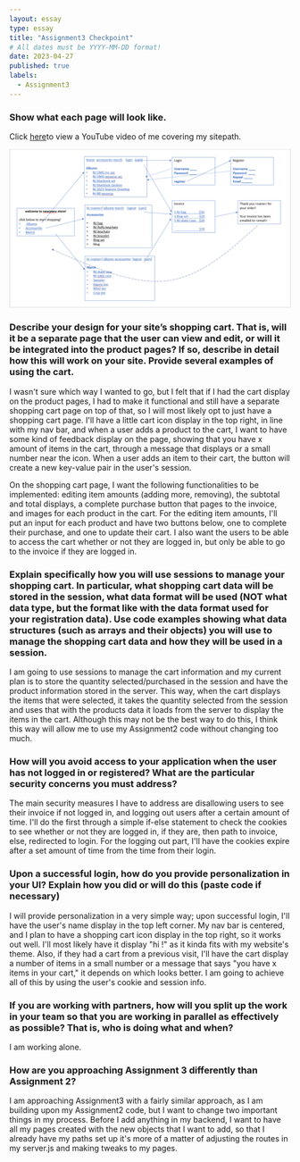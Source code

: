 ```yaml
---
layout: essay
type: essay
title: "Assignment3 Checkpoint"
# All dates must be YYYY-MM-DD format!
date: 2023-04-27
published: true
labels:
  - Assignment3
--- 
```


### Show what each page will look like.
Click [here](https://youtu.be/HzYw8aH35eE)to view a YouTube video of me covering my sitepath.

![sitemap](https://github.com/calebjchang/calebjchang.github.io/blob/main/essays/sitepath.PNG?raw=true)

### Describe your design for your site’s shopping cart. That is, will it be a separate page that the user can view and edit, or will it be integrated into the product pages? If so, describe in detail how this will work on your site. Provide several examples of using the cart.
I wasn't sure which way I wanted to go, but I felt that if I had the cart display on the product pages, I had to make it functional and still have a separate shopping cart page on top of that, so I will most likely opt to just have a shopping cart page. I'll have a little cart icon display in the top right, in line with my nav bar, and when a user adds a product to the cart, I want to have some kind of feedback display on the page, showing that you have x amount of items in the cart, through a message that displays or a small number near the icon. When a user adds an item to their cart, the button will create a new key-value pair in the user's session.

On the shopping cart page, I want the following functionalities to be implemented: editing item amounts (adding more, removing), the subtotal and total displays, a complete purchase button that pages to the invoice, and images for each product in the cart. For the editing item amounts, I'll put an input for each product and have two buttons below, one to complete their purchase, and one to update their cart. I also want the users to be able to access the cart whether or not they are logged in, but only be able to go to the invoice if they are logged in.


### Explain specifically how you will use sessions to manage your shopping cart. In particular, what shopping cart data will be stored in the session, what data format will be used (NOT what data type, but the format like with the data format used for your registration data). Use code examples showing what data structures (such as arrays and their objects) you will use to manage the shopping cart data and how they will be used in a session.
I am going to use sessions to manage the cart information and my current plan is to store the quantity selected/purchased in the session and have the product information stored in the server. This way, when the cart displays the items that were selected, it takes the quantity selected from the session and uses that with the products data it loads from the server to display the items in the cart. Although this may not be the best way to do this, I think this way will allow me to use my Assignment2 code without changing too much.

### How will you avoid access to your application when the user has not logged in or registered? What are the particular security concerns you must address?
The main security measures I have to address are disallowing users to see their invoice if not logged in, and logging out users after a certain amount of time. I'll do the first through a simple if-else statement to check the cookies to see whether or not they are logged in, if they are, then path to invoice, else, redirected to login. For the logging out part, I'll have the cookies expire after a set amount of time from the time from their login.

### Upon a successful login, how do you provide personalization in your UI? Explain how you did or will do this (paste code if necessary)
I will provide personalization in a very simple way; upon successful login, I'll have the user's name display in the top left corner. My nav bar is centered, and I plan to have a shopping cart icon display in the top right, so it works out well. I'll most likely have it display "hi <name>!" as it kinda fits with my website's theme. Also, if they had a cart from a previous visit, I'll have the cart display a number of items in a small number or a message that says "you have x items in your cart," it depends on which looks better. I am going to achieve all of this by using the user's cookie and session info.

### If you are working with partners, how will you split up the work in your team so that you are working in parallel as effectively as possible? That is, who is doing what and when?
I am working alone.

### How are you approaching Assignment 3 differently than Assignment 2?
I am approaching Assignment3 with a fairly similar approach, as I am building upon my Assignment2 code, but I want to change two important things in my process. Before I add anything in my backend, I want to have all my pages created with the new objects that I want to add, so that I already have my paths set up it's more of a matter of adjusting the routes in my server.js and making tweaks to my pages. 
